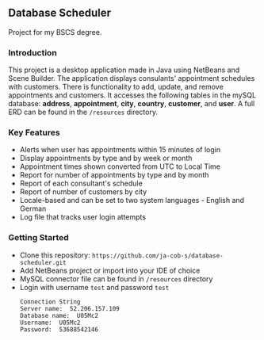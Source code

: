 ## Database Scheduler
Project for my BSCS degree.

### Introduction
This project is a desktop application made in Java using NetBeans and Scene Builder. The application displays consulants' appointment schedules with customers. There is functionality to add, update, and remove appointments and customers. It accesses the following tables in the mySQL database: **address**, **appointment**, **city**, **country**, **customer**, and **user**. A full ERD can be found in the `/resources` directory.

### Key Features
* Alerts when user has appointments within 15 minutes of login
* Display appointments by type and by week or month
* Appointment times shown converted from UTC to Local Time
* Report for number of appointments by type and by month
* Report of each consultant's schedule
* Report of number of customers by city
* Locale-based and can be set to two system languages - English and German
* Log file that tracks user login attempts

### Getting Started
* Clone this repository: `https://github.com/ja-cob-s/database-scheduler.git`
* Add NetBeans project or import into your IDE of choice
* MySQL connector file can be found in `/resources` directory
* Login with username `test` and password `test`
     ```
     Connection String
     Server name:  52.206.157.109 
     Database name:  U05Mc2
     Username:  U05Mc2
     Password:  53688542146
     ```